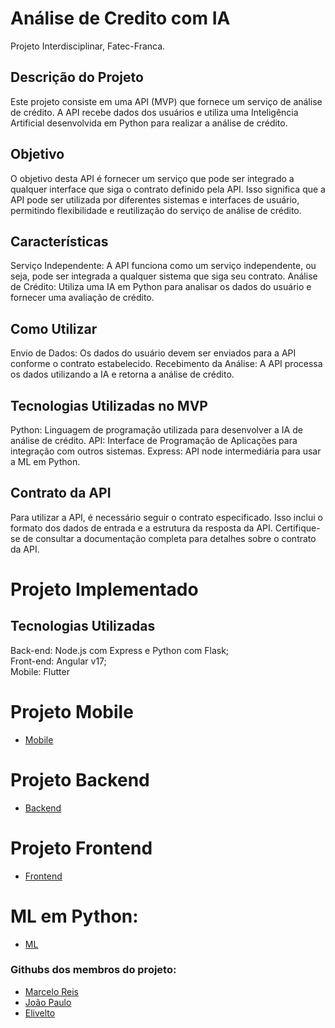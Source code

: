 
# Análise de Credito com IA

Projeto Interdisciplinar, Fatec-Franca.


## Descrição do Projeto
Este projeto consiste em uma API (MVP) que fornece um serviço de análise de crédito. A API recebe dados dos usuários e utiliza uma Inteligência Artificial desenvolvida em Python para realizar a análise de crédito.

## Objetivo
O objetivo desta API é fornecer um serviço que pode ser integrado a qualquer interface que siga o contrato definido pela API. Isso significa que a API pode ser utilizada por diferentes sistemas e interfaces de usuário, permitindo flexibilidade e reutilização do serviço de análise de crédito.

## Características
Serviço Independente: A API funciona como um serviço independente, ou seja, pode ser integrada a qualquer sistema que siga seu contrato.
Análise de Crédito: Utiliza uma IA em Python para analisar os dados do usuário e fornecer uma avaliação de crédito.

## Como Utilizar
Envio de Dados: Os dados do usuário devem ser enviados para a API conforme o contrato estabelecido.
Recebimento da Análise: A API processa os dados utilizando a IA e retorna a análise de crédito.
## Tecnologias Utilizadas no MVP
Python: Linguagem de programação utilizada para desenvolver a IA de análise de crédito.
API: Interface de Programação de Aplicações para integração com outros sistemas.
Express: API node intermediária para usar a ML em Python. 
## Contrato da API
Para utilizar a API, é necessário seguir o contrato especificado. Isso inclui o formato dos dados de entrada e a estrutura da resposta da API. Certifique-se de consultar a documentação completa para detalhes sobre o contrato da API.

##
# Projeto Implementado

## Tecnologias Utilizadas
Back-end: Node.js com Express e Python com Flask;   
Front-end: Angular v17;  
Mobile: Flutter

# Projeto Mobile
- [Mobile](https://github.com/marcelo-ls-reis/pi_cart-o)

# Projeto Backend
- [Backend](https://github.com/JP-Cardoso/fatec-pi-VI.git)

# Projeto Frontend
- [Frontend](https://github.com/JP-Cardoso/front-fatec-pi-VI.git)

# ML em Python:
- [ML](https://github.com/elivelto7/ml-ideia-analise-de-credito)

### Githubs dos membros do projeto:
- [Marcelo Reis](https://github.com/marcelo-ls-reis)
- [João Paulo](https://github.com/JP-Cardoso)
- [Elivelto](https://github.com/elivelto7)
